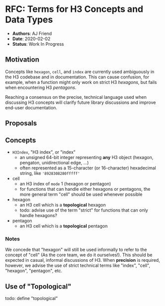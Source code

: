 # RFC: Terms for H3 Concepts and Data Types

- **Authors**: AJ Friend
- **Date**: 2020-02-02
- **Status**: Work In Progress

## Motivation

Concepts like `hexagon`, `cell`, and `index` are currently used ambiguously
in the H3 codebase and in documentation. This can cause confusion, for example,
when a function might only work on strict H3 *hexagons*, but fails when
encountering H3 *pentagons*.

Reaching a consensus on the precise, technical language used when discussing H3 concepts will clarify future library discussions and improve end-user documentation.

## Proposals

## Concepts

- `H3Index`, "H3 index", or "index"
    - an unsigned 64-bit integer representing **any** H3 object (hexagon, pengaton, unidirectional edge, ...)
    - often represented as a 15-character (or 16-character) hexadecimal string, like `'8928308280fffff'`
- cell
    - an H3 index of `mode` 1 (hexagon or pentagon)
    - for functions that can handle either hexagons or pentagons, the more general term "cell" should be used whenever possible
- hexagon
    - an H3 cell which is a **topological** hexagon
    - todo: advise use of the term "strict" for functions that can only handle hexagons?
- pentagon
    - an H3 cell which is a **topological** pentagon

### Notes

We concede that "hexagon" will still be used informally to refer to the concept of "cell" (As the core team, we do it ourselves!). This should be expected in casual, informal discussions of H3. When **precision** is required, however, we advise the use of strict technical terms like "index", "cell", "hexagon", "pentagon", etc.

## Use of "Topological"

todo: define "topological"
